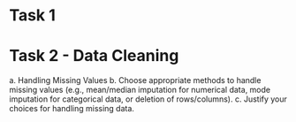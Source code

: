 # Task 1



# Task 2 - Data Cleaning
a. Handling Missing Values
b. Choose appropriate methods to handle missing values (e.g., mean/median
imputation for numerical data, mode imputation for categorical data, or deletion of
rows/columns).
c. Justify your choices for handling missing data.